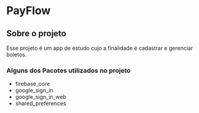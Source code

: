 # PayFlow

## Sobre o projeto

Esse projeto é um app de estudo cujo a finalidade é cadastrar e gerenciar boletos.

### Alguns dos Pacotes utilizados no projeto
- firebase_core
- google_sign_in
- google_sign_in_web
- shared_preferences
